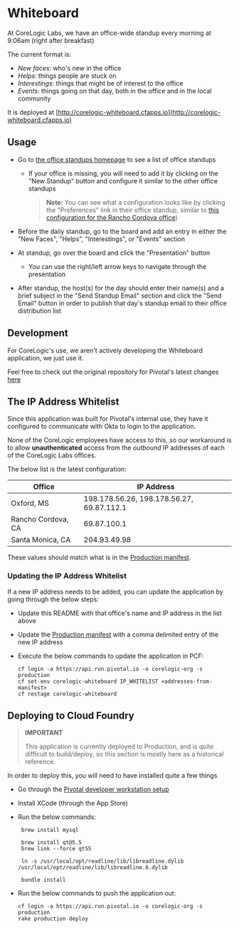 # Whiteboard

At CoreLogic Labs, we have an office-wide standup every morning at 9:06am (right after breakfast)

The current format is:

- *New faces*: who's new in the office
- *Helps*: things people are stuck on
- *Interestings*: things that might be of interest to the office
- *Events*: things going on that day, both in the office and in the local community

It is deployed at [http://corelogic-whiteboard.cfapps.io](http://corelogic-whiteboard.cfapps.io)

## Usage

- Go to [the office standups homepage](http://corelogic-whiteboard.cfapps.io/standups) to see a list of office standups

   - If your office is missing, you will need to add it by clicking on the "New Standup" button and configure it similar to the other office standups
    
       > **Note:** You can see what a configuration looks like by clicking the "Preferences" link in their office standup, similar to [this configuration for the Rancho Cordova office](http://corelogic-whiteboard.cfapps.io/standups/2/edit))

- Before the daily standup, go to the board and add an entry in either the "New Faces", "Helps", "Interestings", or "Events" section
   
- At standup, go over the board and click the "Presentation" button
   
   - You can use the right/left arrow keys to navigate through the presentation

- After standup, the host(s) for the day should enter their name(s) and a brief subject in the "Send Standup Email" section and click the "Send Email" button in order to publish that day's standup email to their office distribution list

## Development

For CoreLogic's use, we aren't actively developing the Whiteboard application, we just use it.

Feel free to check out the original repository for Pivotal's latest changes [here](https://github.com/pivotal/whiteboard)

## The IP Address Whitelist

Since this application was built for Pivotal's internal use, they have it configured to communicate with Okta to login to the application.

None of the CoreLogic employees have access to this, so our workaround is to allow **unauthenticated** access from the *outbound* IP addresses of each of the CoreLogic Labs offices.

The below list is the latest configuration:

| Office             | IP Address                                |
| ---                | ---                                       |
| Oxford, MS         | 198.178.56.26, 198.178.56.27, 69.87.112.1 | 
| Rancho Cordova, CA | 69.87.100.1                               |
| Santa Monica, CA   | 204.93.49.98                              |

These values should match what is in the [Production manifest](./config/cf-production.yml).


### Updating the IP Address Whitelist

If a new IP address needs to be added, you can update the application by going through the below steps:

* Update this README with that office's name and IP address in the list above
* Update the [Production manifest](./config/cf-production.yml) with a comma delimited entry of the new IP address
* Execute the below commands to update the application in PCF:

   ```
   cf login -a https://api.run.pivotal.io -o corelogic-org -s production
   cf set-env corelogic-whiteboard IP_WHITELIST <addresses-from-manifest>
   cf restage corelogic-whiteboard
   ```
   
## Deploying to Cloud Foundry

> **IMPORTANT**
> 
> This application is currently deployed to Production, and is quite difficult to build/deploy, so this section is mostly here as a historical reference.

In order to deploy this, you will need to have installed quite a few things

* Go through the [Pivotal developer workstation setup](https://github.com/pivotal/workstation-setup)
* Install XCode (through the App Store)
* Run the below commands:

   ```
	brew install mysql
	
	brew install qt@5.5
	brew link --force qt55
	
	ln -s /usr/local/opt/readline/lib/libreadline.dylib /usr/local/opt/readline/lib/libreadline.6.dylib
	
	bundle install	
   ```
* Run the below commands to push the application out:

   ```
   cf login -a https://api.run.pivotal.io -o corelogic-org -s production
   rake production deploy
   ```
